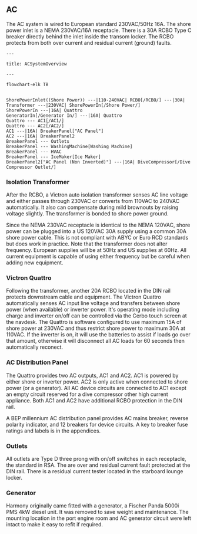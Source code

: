 ## AC

The AC system is wired to European standard 230VAC/50Hz 16A. The shore power inlet is a NEMA 230VAC/16A receptacle. There is a 30A RCBO Type C breaker directly behind the inlet inside the transom locker. The RCBO protects from both over current and residual current (ground) faults.

```mermaid
---

title: ACSystemOverview

---

flowchart-elk TB


ShorePowerInlet((Shore Power)) ---|110-240VAC| RCBO[/RCBO/] ---|30A| Transformer ---|230VAC| ShorePowerIn[/Shore Power/]
ShorePowerIn ---|16A| Quattro
GeneratorIn[/Generator In/] ---|16A| Quattro
Quattro --- AC1[/AC1/]
Quattro --- AC2[/AC2/]
AC1 ---|16A| BreakerPanel["AC Panel"]
AC2 ---|16A| BreakerPanel2
BreakerPanel --- Outlets
BreakerPanel --- WashingMachine[Washing Machine]
BreakerPanel --- HVAC
BreakerPanel --- IceMaker[Ice Maker]
BreakerPanel2["AC Panel (Non Inverted)"] ---|16A| DiveCompressor[/Dive Compressor Outlet/]

```
### Isolation Transformer
After the RCBO, a Victron auto isolation transformer senses AC line voltage and either passes through 230VAC or converts from 110VAC to 240VAC automatically.  It also can compensate during mild brownouts by raising voltage slightly. The transformer is bonded to shore power ground.

Since the NEMA 230VAC receptacle is identical to the NEMA 120VAC, shore power can be plugged into a US 120VAC 30A supply using a common 30A shore power cable. This is not compliant with ABYC or Euro RCD standards but does work in practice. Note that the transformer does not alter frequency.  European supplies will be at 50Hz and US supplies at 60Hz. All current equipment is capable of using either frequency but be careful when adding new equipment.

### Victron Quattro
Following the transformer, another 20A RCBO located in the DIN rail protects downstream cable and equipment. The Victron Quattro automatically senses AC input line voltage and transfers between shore power (when available) or inverter power. It's operating mode including charge and inverter on/off can be controlled via the Cerbo touch screen at the navdesk. The Quattro is software configured to use maximum 15A of shore power at 230VAC and thus restrict shore power to maximum 30A at 110VAC. If the inverter is on, it will use the batteries to assist if loads go over that amount, otherwise it will disconnect all AC loads for 60 seconds then automatically reconect.

### AC Distribution Panel
The Quattro provides two AC outputs, AC1 and AC2. AC1 is powered by either shore or inverter power. AC2 is only active when connected to shore power (or a generator). All AC device circuits are connected to AC1 except an empty circuit reserved for a dive compressor other high current appliance. Both AC1 and AC2 have additional RCBO protection in the DIN rail.

A BEP millennium AC distribution panel provides AC mains breaker, reverse polarity indicator, and 12 breakers for device circuits. A key to breaker fuse ratings and labels is in the appendices.
### Outlets
All outlets are Type D three prong with on/off switches in each receptacle, the standard in RSA. The are over and residual current fault protected at the DIN rail. There is a residual current tester located in the starboard lounge locker.
### Generator
Harmony originally came fitted with a generator, a Fischer Panda 5000i PMS 4kW diesel unit. It was removed to save weight and maintenance. The mounting location in the port engine room and AC generator circuit were left intact to make it easy to refit if required.

